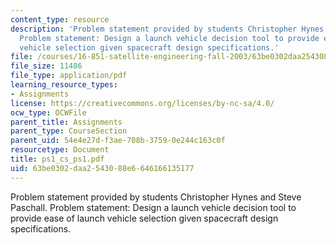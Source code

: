 ```yaml
---
content_type: resource
description: 'Problem statement provided by students Christopher Hynes and Steve Paschall.
  Problem statement: Design a launch vehicle decision tool to provide ease of launch
  vehicle selection given spacecraft design specifications.'
file: /courses/16-851-satellite-engineering-fall-2003/63be0302daa2543088e6646166135177_ps1_cs_ps1.pdf
file_size: 11486
file_type: application/pdf
learning_resource_types:
- Assignments
license: https://creativecommons.org/licenses/by-nc-sa/4.0/
ocw_type: OCWFile
parent_title: Assignments
parent_type: CourseSection
parent_uid: 54e4e27d-f3ae-708b-3759-0e244c163c0f
resourcetype: Document
title: ps1_cs_ps1.pdf
uid: 63be0302-daa2-5430-88e6-646166135177
---
```

Problem statement provided by students Christopher Hynes and Steve Paschall. Problem statement: Design a launch vehicle decision tool to provide ease of launch vehicle selection given spacecraft design specifications.